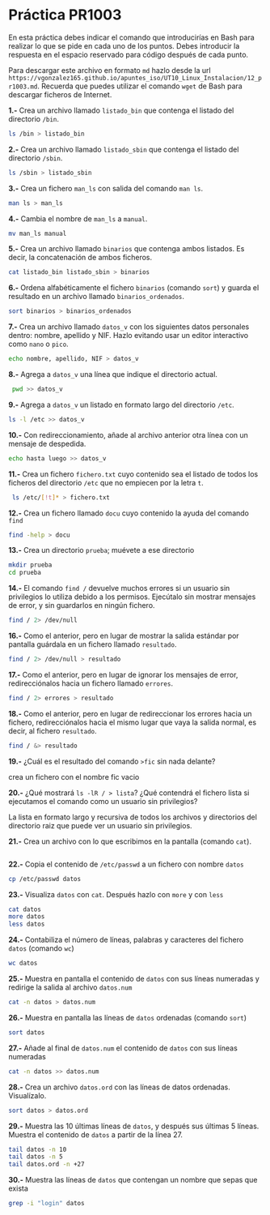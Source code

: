 # Práctica PR1003

En esta práctica debes indicar el comando que introducirías en Bash para realizar lo que se pide en cada uno de los puntos. Debes introducir la respuesta en el espacio reservado para código después de cada punto.

Para descargar este archivo en formato `md` hazlo desde la url `https://vgonzalez165.github.io/apuntes_iso/UT10_Linux_Instalacion/12_pr1003.md`. Recuerda que puedes utilizar el comando `wget` de Bash para descargar ficheros de Internet.


**1.-** Crea un archivo llamado `listado_bin` que contenga el listado del directorio `/bin`.
```bash
ls /bin > listado_bin
```

**2.-** Crea un archivo llamado `listado_sbin` que contenga el listado del directorio `/sbin`.
```bash
ls /sbin > listado_sbin
``` 

**3.-** Crea un fichero `man_ls` con salida del comando `man ls`.
```bash
man ls > man_ls
```

**4.-** Cambia el nombre de `man_ls` a `manual`.
```bash
mv man_ls manual
```

**5.-** Crea un archivo llamado `binarios` que contenga ambos listados. Es decir, la concatenación de ambos ficheros.
```bash
cat listado_bin listado_sbin > binarios
```

**6.-** Ordena alfabéticamente el fichero `binarios` (comando `sort`) y guarda el resultado en un archivo llamado `binarios_ordenados`.
```bash
sort binarios > binarios_ordenados
```


**7.-** Crea un archivo llamado `datos_v` con los siguientes datos personales dentro: nombre, apellido y NIF. Hazlo evitando usar un editor interactivo como `nano` o `pico`.
```bash
echo nombre, apellido, NIF > datos_v
```


**8.-** Agrega a `datos_v` una línea que indique el directorio actual.
```bash
 pwd >> datos_v
```


**9.-** Agrega a `datos_v` un listado en formato largo del directorio `/etc`.
```bash
ls -l /etc >> datos_v
```


**10.-** Con redireccionamiento, añade al archivo anterior otra línea con un mensaje de despedida.
```bash
echo hasta luego >> datos_v
```


**11.-** Crea un fichero `fichero.txt` cuyo contenido sea el listado de todos los ficheros del directorio `/etc` que no empiecen por la letra `t`.
```bash
 ls /etc/[!t]* > fichero.txt
```


**12.-** Crea un fichero llamado `docu` cuyo contenido la ayuda del comando `find`
```bash
find -help > docu
```


**13.-** Crea un directorio `prueba`; muévete a ese directorio
```bash
mkdir prueba
cd prueba
```


**14.-** El comando `find /` devuelve muchos errores si un usuario sin privilegios lo utiliza debido a los permisos. Ejecútalo sin mostrar mensajes de error, y sin guardarlos en ningún fichero.
```bash
find / 2> /dev/null
```


**16.-** Como el anterior, pero en lugar de mostrar la salida estándar por pantalla guárdala en un fichero llamado `resultado`.
```bash
find / 2> /dev/null > resultado
```


**17.-** Como el anterior, pero en lugar de ignorar los mensajes de error, redirecciónalos hacia un fichero llamado `errores`.
```bash
find / 2> errores > resultado
```


**18.-** Como el anterior, pero en lugar de redireccionar los errores hacia un fichero, redirecciónalos hacia el mismo lugar que vaya la salida normal, es decir, al fichero `resultado`.
```bash
find / &> resultado 
```


**19.-** ¿Cuál es el resultado del comando `>fic` sin nada delante?

crea un fichero con el nombre fic vacio


**20.-** ¿Qué mostrará `ls -lR / > lista`? ¿Qué contendrá el fichero lista si ejecutamos el comando como un usuario sin privilegios?

La lista en formato largo y recursiva de todos los archivos y directorios del directorio raiz que puede ver un usuario sin privilegios.


**21.-** Crea un archivo con lo que escribimos en la pantalla (comando `cat`). 
```bash

```


**22.-** Copia el contenido de `/etc/passwd` a un fichero con nombre `datos`
```bash
cp /etc/passwd datos
```


**23.-** Visualiza `datos` con `cat`. Después hazlo con `more` y con `less`
```bash
cat datos
more datos
less datos
```


**24.-** Contabiliza el número de líneas, palabras y caracteres del fichero `datos` (comando `wc`)
```bash
wc datos
```


**25.-** Muestra en pantalla el contenido de `datos` con sus líneas numeradas y redirige la salida al archivo `datos.num`
```bash
cat -n datos > datos.num
```


**26.-** Muestra en pantalla las líneas de `datos` ordenadas (comando `sort`)
```bash
sort datos 
```


**27.-** Añade al final de `datos.num` el contenido de `datos` con sus líneas numeradas
```bash
cat -n datos >> datos.num  
```


**28.-** Crea un archivo `datos.ord` con las líneas de datos ordenadas. Visualízalo.
```bash
sort datos > datos.ord
```


**29.-** Muestra las 10 últimas líneas de `datos`, y después sus últimas 5 líneas. Muestra el contenido de `datos` a partir de la línea 27.
```bash
tail datos -n 10
tail datos -n 5
tail datos.ord -n +27
```


**30.-** Muestra las líneas de `datos` que contengan un nombre que sepas que exista
```bash
grep -i "login" datos   
```


